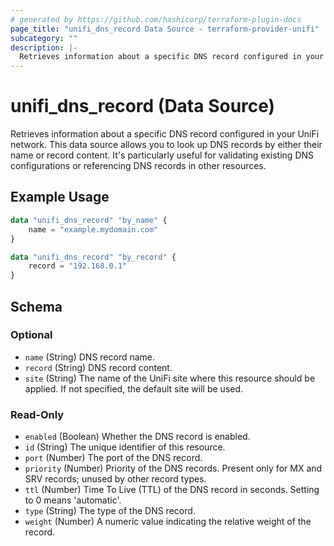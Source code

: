 ```yaml
---
# generated by https://github.com/hashicorp/terraform-plugin-docs
page_title: "unifi_dns_record Data Source - terraform-provider-unifi"
subcategory: ""
description: |-
  Retrieves information about a specific DNS record configured in your UniFi network. This data source allows you to look up DNS records by either their name or record content. It's particularly useful for validating existing DNS configurations or referencing DNS records in other resources.
---
```


# unifi_dns_record (Data Source)

Retrieves information about a specific DNS record configured in your UniFi network. This data source allows you to look up DNS records by either their name or record content. It's particularly useful for validating existing DNS configurations or referencing DNS records in other resources.

## Example Usage

```terraform
data "unifi_dns_record" "by_name" {
    name = "example.mydomain.com"
}

data "unifi_dns_record" "by_record" {
    record = "192.168.0.1"
}
```

<!-- schema generated by tfplugindocs -->
## Schema

### Optional

- `name` (String) DNS record name.
- `record` (String) DNS record content.
- `site` (String) The name of the UniFi site where this resource should be applied. If not specified, the default site will be used.

### Read-Only

- `enabled` (Boolean) Whether the DNS record is enabled.
- `id` (String) The unique identifier of this resource.
- `port` (Number) The port of the DNS record.
- `priority` (Number) Priority of the DNS records. Present only for MX and SRV records; unused by other record types.
- `ttl` (Number) Time To Live (TTL) of the DNS record in seconds. Setting to 0 means 'automatic'.
- `type` (String) The type of the DNS record.
- `weight` (Number) A numeric value indicating the relative weight of the record.

